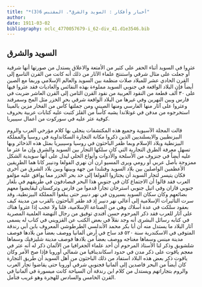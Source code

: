 ```yaml
---
title: "*أخبار وأفكار : السويد والشرق*. المقتبس 6(3)"
author: 
date: 1911-03-02
bibliography: oclc_4770057679-i_62-div_41.d1e3546.bib
---
```




##  السويد  والشرق 


 عثروا في السويد أثناء الحفر على كثير من الأمتعة والاعلاق يستدل من صورتها أنها شرقية أو جعلت على مثال شرقي واستنتج علماء الآثار من ذلك أنه كانت من القرن التاسع إلى القرن الحادي  عشر  للميلاد صلات منظمة بين السويد والعالم الإسلامي وربما مع الصين أيضاً فإن البلاد الواقعة في جنوبي السويد مملوءة بهذه النفائس والعاديات   فقد عثروا فيها على  ٣٠  ألف  قطعة من النقود العربية من نقود القرن الثامن إلى القرن العاشر ضربت في فارس وبين النهرين وفي غيرها من البلاد الواقعة شرقي بحر الخزر مثل المخ وسمرقند وعثروا على آثار منها الفارسي ومنها الصيني ومن جملتها كأس من الفخار مزين بالمينا استخرجوه من مدفن في غوتلاندا يشبه كأساً من القلز كتبت عليه كتابات عربية بحروف كوفية عثر عليه في سوركوت من أعمال سيبيريا. 

 قالت  المجلة الآسيوية  وجميع هذه المكتشفات ينجلى بها كلام مؤرخي العرب والروم البيزنطيين والايسلنديين الذين ذكروا مكانة التجارة السكانداوية في روسيا والمملكة البيزنطية وبلاد الإسلام وبما ظفر الباحثون في روسيا وسيبيريا بمثل هذه الذخائر وبها تسهل معرفة الطرق التجارية التي كان سلكها التجار بين السويد والشرق وإن ما عثر ما   عليه أيضاً في جنزوف من الأسلحة والأدوات وأنواع الحلي ليدل على أنها سويدية الشكل ممزوجة بأصل عربي أو رومي ويرى المسيو ارن أن نهري الفولغا ودنيبر كانا هما الطريقين الأعظمين الواصلين بين بلاد السويد وفنلندا من جهة وبينها وبين بلاد الشرق من أخرى فكان يتيسر لتجار السويد أن يجتازوا الفولغا إلى حد بحر الخزر مما يوافق عليه مؤلفو العرب فقد قالوا أن الاجتماع كان في جنوبي هذا البحر فيصادفون في طريقهم في بلغار جنوبي قازان وفي اتيل جنوبي استرخان تجاراً قدموا من فارس وتركستان ليقايضوا معهم بضائعهم وكان سكان السويد يسيرون في نهر دنيبر حتى يبلغوا المملكة البيزنطية، وقد سرت التأثيرات الإسلامية إلى أعالي نهر دنيبر إذ قد ظفر الباحثون بالقرب من مدينة كيف بعقود سلكت في عدة أسلاك وهي من الصناعة الإسلامية، قلنا ولا عجب إذا عثروا هناك على آثار للعرب فقد ذكر المرحوم حسن أفندي توفيق من رجال النهضة العلمية المصرية في كتابه رسائل البشرى أنه وجد نقلاً في بعض الكتب عن القزويني في كتاب له يسمى آثار البلاد ما يستدل منه أن أبا بكر محمد الأندلسي الطرطوشي المعروف بابن أبي رندقة المتوفى في الاسكندرية سنة  ٥٢٠  قد ساح في أرض ألمانيا ووصف بعضاً من بلادها فوصف مدينة مينس وسماها مغناجه ووصف بعضاً من بلادها فوصف مدينة شليزفيك وسماها شلشويق وذكر لنا الأستاذ المرحوم أن  أحد  علماء الجغرافيا من الألمان ذكر له أنه عثر في معجم ياقوت على ذكر مدن في حدود اسكاندينافيا من شمالي أوروبا فإذا صح الأمر وكان ياقوت ذكر بعض هذه البلاد استفاد من ذلك الباحثون من أهل السويد أن طريق التجارة كان أيضاً من البحر   قاصدين إلى ألمانيا فجنوبي شرقي أوروبا حتى يقاضوا تجار العرب والروم بتجاراتهم ويستدل من كلام ابن رندقة أن السياحة كانت ميسورة في ألمانيا في القرن الخامس والسادس للهجرة وهو غريب فتأمل. 
